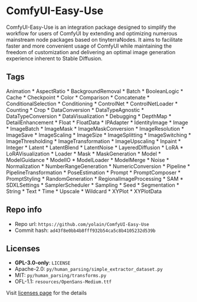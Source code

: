 # ComfyUI-Easy-Use
ComfyUI-Easy-Use is an integration package designed to simplify the workflow for users of ComfyUI by extending and optimizing numerous mainstream node packages based on tinyterraNodes. It aims to facilitate faster and more convenient usage of ComfyUI while maintaining the freedom of customization and delivering an optimal image generation experience inherent to Stable Diffusion.

## Tags
Animation * AspectRatio * BackgroundRemoval * Batch * BooleanLogic * Cache * Checkpoint * Color * Comparison * Concatenate * ConditionalSelection * Conditioning * ControlNet * ControlNetLoader * Counting * Crop * DataConversion * DataTypeAgnostic * DataTypeConversion * DataVisualization * Debugging * DepthMap * DetailEnhancement * Float * FloatData * IPAdapter * IdentityImage * Image * ImageBatch * ImageMask * ImageMaskConversion * ImageResolution * ImageSave * ImageScaling * ImageSize * ImageSplitting * ImageSwitching * ImageThresholding * ImageTransformation * ImageUpscaling * Inpaint * Integer * Latent * LatentBlend * LatentNoise * LayeredDiffusion * LoRA * LoRAVisualization * Loader * Mask * MaskGeneration * Model * ModelGuidance * ModelIO * ModelLoader * ModelMerge * Noise * Normalization * NumberRangeGeneration * NumericConversion * Pipeline * PipelineTransformation * PoseEstimation * Prompt * PromptComposer * PromptStyling * RandomGeneration * RegionalImageProcessing * SAM * SDXLSettings * SamplerScheduler * Sampling * Seed * Segmentation * String * Text * Time * Upscale * Wildcard * XYPlot * XYPlotData

## Repo info
- Repo url: `https://github.com/yolain/ComfyUI-Easy-Use`
- Commit hash: `ad43f8e0bb4b8fff932b54ca5c8b4105232d539b`

## Licenses
- **GPL-3.0-only**: `LICENSE`
- Apache-2.0: `py/human_parsing/simple_extractor_dataset.py`
- MIT: `py/human_parsing/transforms.py`
- OFL-1.1: `resources/OpenSans-Medium.ttf`

Visit [licenses page](licenses.md) for the details
